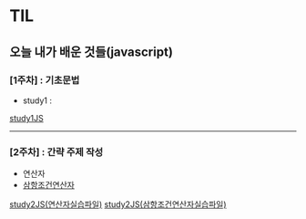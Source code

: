 # TIL
오늘 내가 배운 것들(javascript)   
---------------------------------------
### [1주차] : 기초문법
- study1 : 

[study1JS](StudyJS1.html)

---------------------------------------
### [2주차] : 간략 주제 작성
- 연산자
- [삼항조건연산자](삼항조건연산자.md)

[study2JS(연산자실습파일)](StudyJS2.html)
[study2JS(삼항조건연산자실습파일)](StudyJS2.html)
